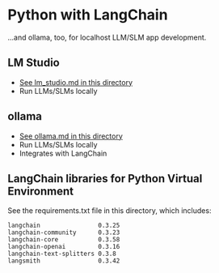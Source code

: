 # Python with LangChain

...and ollama, too, for localhost LLM/SLM app development.

## LM Studio

- [See lm_studio.md in this directory](lm_studio.md)
- Run LLMs/SLMs locally

## ollama

- [See ollama.md in this directory](ollama.md)
- Run LLMs/SLMs locally
- Integrates with LangChain

## LangChain libraries for Python Virtual Environment

See the requirements.txt file in this directory, which includes:

```
langchain                0.3.25
langchain-community      0.3.23
langchain-core           0.3.58
langchain-openai         0.3.16
langchain-text-splitters 0.3.8
langsmith                0.3.42
```

